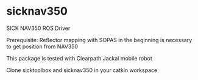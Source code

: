 # sicknav350
SICK NAV350 ROS Driver

Prerequisite: Reflector mapping with SOPAS in the beginning is necessary to get position from NAV350

This package is tested with Clearpath Jackal mobile robot

Clone sicktoolbox and sicknav350 in your catkin workspace
